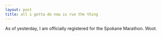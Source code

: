 ```yaml
---
layout: post
title: all i gotta do now is run the thing
---
```


As of yesterday, I am officially registered for the Spokane Marathon. Woot.
